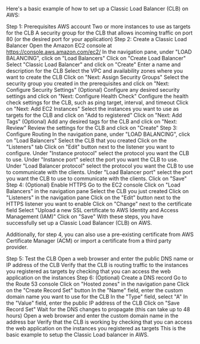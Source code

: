 Here's a basic example of how to set up a Classic Load Balancer (CLB) on AWS:

Step 1: Prerequisites
AWS account
Two or more instances to use as targets for the CLB
A security group for the CLB that allows incoming traffic on port 80 (or the desired port for your application)
Step 2: Create a Classic Load Balancer
Open the Amazon EC2 console at https://console.aws.amazon.com/ec2/
In the navigation pane, under "LOAD BALANCING", click on "Load Balancers"
Click on "Create Load Balancer"
Select "Classic Load Balancer" and click on "Create"
Enter a name and description for the CLB
Select the VPC and availability zones where you want to create the CLB
Click on "Next: Assign Security Groups"
Select the security group you created in the prerequisites and click on "Next: Configure Security Settings"
(Optional) Configure any desired security settings and click on "Next: Configure Health Check"
Configure the health check settings for the CLB, such as ping target, interval, and timeout
Click on "Next: Add EC2 Instances"
Select the instances you want to use as targets for the CLB and click on "Add to registered"
Click on "Next: Add Tags"
(Optional) Add any desired tags for the CLB and click on "Next: Review"
Review the settings for the CLB and click on "Create"
Step 3: Configure Routing
In the navigation pane, under "LOAD BALANCING", click on "Load Balancers"
Select the CLB that you created
Click on the "Listeners" tab
Click on "Edit" button next to the listener you want to configure.
Under "Instance protocol" select the protocol you want the CLB to use.
Under "Instance port" select the port you want the CLB to use.
Under "Load Balancer protocol" select the protocol you want the CLB to use to communicate with the clients.
Under "Load Balancer port" select the port you want the CLB to use to communicate with the clients.
Click on "Save"
Step 4: (Optional) Enable HTTPS
Go to the EC2 console
Click on "Load Balancers" in the navigation pane
Select the CLB you just created
Click on "Listeners" in the navigation pane
Click on the "Edit" button next to the HTTPS listener you want to enable
Click on "Change" next to the certificate field
Select "Upload a new SSL certificate to AWS Identity and Access Management (IAM)"
Click on "Save"
With these steps, you have successfully set up a Classic Load Balancer (CLB) on AWS.

Additionally, for step 4, you can also use a pre-existing certificate from AWS Certificate Manager (ACM) or import a certificate from a third party provider.

Step 5: Test the CLB
Open a web browser and enter the public DNS name or IP address of the CLB
Verify that the CLB is routing traffic to the instances you registered as targets by checking that you can access the web application on the instances
Step 6: (Optional) Create a DNS record
Go to the Route 53 console
Click on "Hosted zones" in the navigation pane
Click on the "Create Record Set" button
In the "Name" field, enter the custom domain name you want to use for the CLB
In the "Type" field, select "A"
In the "Value" field, enter the public IP address of the CLB
Click on "Save Record Set"
Wait for the DNS changes to propagate (this can take up to 48 hours)
Open a web browser and enter the custom domain name in the address bar
Verify that the CLB is working by checking that you can access the web application on the instances you registered as targets
This is the basic example to setup the Classic Load balancer in AWS. 